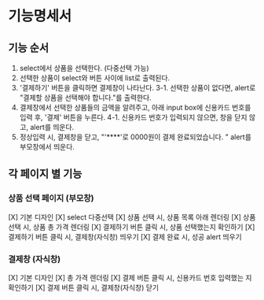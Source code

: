 # 기능명세서

## 기능 순서
1. select에서 상품을 선택한다. (다중선택 가능)
2. 선택한 상품이 select와 버튼 사이에 list로 출력된다.
3. '결제하기' 버튼을 클릭하면 결제창이 나타난다.
    3-1. 선택한 상품이 없다면, alert로 "결제할 상품을 선택해야 합니다."를 출력한다.
4. 결제창에서 선택한 상품들의 금액을 알려주고, 아래 input box에 신용카드 번호를 입력 후, '결제' 버튼을 누른다.
    4-1. 신용카드 번호가 입력되지 않으면, 창을 닫지 않고, alert를 띄운다.
5. 정상입력 시, 결제창을 닫고, "'****'로 0000원이 결제 완료되었습니다. " alert를 부모창에서 띄운다.

## 각 페이지 별 기능
### 상품 선택 페이지 (부모창)
[X] 기본 디자인
[X] select 다중선택
[X] 상품 선택 시, 상품 목록 아래 렌더링
[X] 상품 선택 시, 상품 총 가격 렌더링
[X] 결제하기 버튼 클릭 시, 상품 선택했는지 확인하기
[X] 결제하기 버튼 클릭 시, 결제창(자식창) 띄우기
[X] 결제 완료 시, 성공 alert 띄우기

### 결제창 (자식창)
[X] 기본 디자인
[X] 총 가격 렌더링
[X] 결제 버튼 클릭 시, 신용카드 번호 입력했는 지 확인하기
[X] 결제 버튼 클릭 시, 결제창(자식창) 닫기